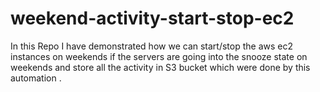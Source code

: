# weekend-activity-start-stop-ec2
In this Repo I have demonstrated how we can start/stop the aws ec2 instances on weekends if the servers are going into the snooze state on weekends and store all the activity in S3 bucket which were done by this automation .
